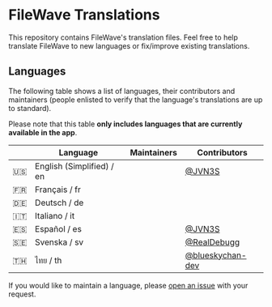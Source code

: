 # FileWave Translations

This repository contains FileWave's translation files. Feel free to help translate FileWave to new languages or fix/improve existing translations. 

## Languages

The following table shows a list of languages, their contributors and maintainers (people enlisted to verify that the language's translations are up to standard).

Please note that this table **only includes languages that are currently available in the app**.

|   | Language | Maintainers | Contributors |
|:-:|---|---|---|
|🇺🇸|English (Simplified) / en||[@JVN3S](https://github.com/JVN3S)|
|🇫🇷|Français / fr|||
|🇩🇪|Deutsch / de|||
|🇮🇹|Italiano / it|||
|🇪🇸|Español / es||[@JVN3S](https://github.com/JVN3S)|
|🇸🇪|Svenska / sv||[@RealDebugg](https://github.com/RealDebugg)|
|🇹🇭|ไทย / th||[@blueskychan-dev](https://github.com/blueskychan-dev)|

If you would like to maintain a language, please [open an issue](https://github.com/FiIeWave/translations/issues/new/choose) with your request.